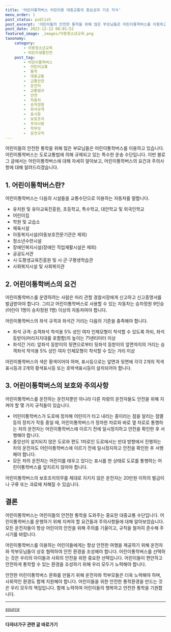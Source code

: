 ```yaml
---
title: '어린이통학버스 어린이용 대중교통의 중요성과 기초 지식'
menu_order: 1
post_status: publish
post_excerpt: '어린이들의 안전한 통학을 위해 많은 부모님들은 어린이통학버스를 이용하고 있습니다. 어린이통학버스는 도로교통법에 의해 규제되고 있는 특수한 운송 수단입니다. 이번 블로그 글에서는 어린이통학버스에 대해 자세히 알아보고, 어린이통학버스의 요건과 주의사항에 대해 알려드리겠습니다.'
post_date: 2023-12-12 08:01:52
featured_image: _images/아동청소년교육.png
taxonomy:
    category:
        - 아동청소년교육
        - 어린이생활안전
    post_tag:
        - 어린이통학버스
        -  어린이교통
        -  통학
        -  대중교통
        -  교통안전
        -  운전자
        -  교통법규
        -  안전
        -  자동차
        -  승차정원
        -  좌석규격
        -  표시등
        -  보호조치
        -  주의사항
        -  학부모
        -  운전규칙
---
```



어린이들의 안전한 통학을 위해 많은 부모님들은 어린이통학버스를 이용하고 있습니다. 어린이통학버스는 도로교통법에 의해 규제되고 있는 특수한 운송 수단입니다. 이번 블로그 글에서는 어린이통학버스에 대해 자세히 알아보고, 어린이통학버스의 요건과 주의사항에 대해 알려드리겠습니다. 

## 1. 어린이통학버스란?
어린이통학버스는 다음의 시설들을 교통수단으로 이용하는 자동차를 말합니다. 

- 유치원 및 유아교육진흥원, 초등학교, 특수학교, 대안학교 및 외국인학교
- 어린이집
- 학원 및 교습소
- 체육시설
- 아동복지시설(아동보호전문기관은 제외)
- 청소년수련시설
- 장애인복지시설(장애인 직업재활시설은 제외)
- 공공도서관
- 시·도평생교육진흥원 및 시·군·구평생학습관
- 사회복지시설 및 사회복지관

## 2. 어린이통학버스의 요건
어린이통학버스를 운영하려는 사람은 미리 관할 경찰서장에게 신고하고 신고증명서를 발급받아야 합니다. 그리고 어린이통학버스로 사용할 수 있는 자동차는 승차정원 9인승(어린이 1명이 승차정원 1명) 이상의 자동차여야 합니다. 

어린이통학버스의 좌석 규격과 좌석간 거리는 다음의 기준을 충족해야 합니다.
- 좌석 규격: 승객좌석 착석용 5% 성인 여자 인체모형이 착석할 수 있도록 하되, 좌석 등받이(머리지지대를 포함함)의 높이는 71센티미터 이상
- 좌석간 거리: 앞좌석 등받이의 뒷면으로부터 뒷좌석 등받이의 앞면까지의 거리는 승객좌석 착석용 5% 성인 여자 인체모형이 착석할 수 있는 거리 이상

어린이통학버스의 색은 황색이어야 하며, 표시등으로는 앞면과 뒷면에 각각 2개의 적색표시등과 2개의 황색표시등 또는 호박색표시등이 설치되어야 합니다.

## 3. 어린이통학버스의 보호와 주의사항

어린이통학버스를 운전하는 운전자뿐만 아니라 다른 차량의 운전자들도 안전을 위해 지켜야 할 몇 가지 규칙들이 있습니다.

- 어린이통학버스가 도로에 정차해 어린이가 타고 내리는 중이라는 점을 알리는 점멸 등의 장치가 작동 중일 때, 어린이통학버스가 정차한 차로와 바로 옆 차로로 통행하는 차의 운전자는 어린이통학버스에 이르기 전에 일시정지하고 안전을 확인한 후 서행해야 합니다.
- 중앙선이 설치되지 않은 도로와 편도 1차로인 도로에서는 반대 방향에서 진행하는 차의 운전자도 어린이통학버스에 이르기 전에 일시정지하고 안전을 확인한 후 서행해야 합니다.
- 모든 차의 운전자는 어린이를 태우고 있다는 표시를 한 상태로 도로를 통행하는 어린이통학버스를 앞지르지 않아야 합니다.

어린이통학버스의 보호조치의무를 제대로 지키지 않은 운전자는 20만원 이하의 벌금이나 구류 또는 과료에 처해질 수 있습니다.

## 결론
어린이통학버스는 어린이들의 안전한 통학을 도와주는 중요한 대중교통 수단입니다. 어린이통학버스를 운행하기 위해 지켜야 할 요건들과 주의사항들에 대해 알아보았습니다. 모든 운전자들이 항상 어린이의 안전을 위해 주의를 기울이고, 규칙을 철저히 준수해 주시기를 바랍니다.

어린이통학버스를 이용하는 어린이들에게는 항상 안전한 여행을 제공하기 위해 운전자와 학부모님들이 상호 협력하여 안전 환경을 조성해야 합니다. 어린이통학버스를 선택하는 것은 우리의 아이들과 사회의 안전을 위한 중요한 선택입니다. 어린이들이 편안하고 안전하게 통학할 수 있는 환경을 조성하기 위해 우리 모두가 노력해야 합니다. 

안전한 어린이통학버스 문화를 만들기 위해 운전자와 학부모들은 더욱 노력해야 하며, 사회적인 환경도 함께 지원해야 합니다. 어린이들을 위한 안전한 통학환경을 만드는 것은 우리 모두의 책임입니다. 함께 노력하여 어린이들의 행복하고 안전한 통학을 기원합니다.

---

*[source](URL)*
<!-- wp:separator -->
<hr class="wp-block-separator has-alpha-channel-opacity"/>
<!-- /wp:separator -->

<!-- wp:group {"backgroundColor":"base","layout":{"type":"constrained"}} -->
<div class="wp-block-group has-base-background-color has-background"><!-- wp:paragraph {"align":"center","fontSize":"medium"} -->
<p class="has-text-align-center has-large-font-size"><strong>다자녀가구 관련 글 바로가기</strong></p>
<!-- /wp:paragraph -->


<!-- wp:latest-posts
{"categories":[{"id":22700,"count":19,"description":"","link":"https://uknowlaw.com/category/%eb%8b%a4%ec%9e%90%eb%85%80%ea%b0%80%ea%b5%ac/","name":"다자녀가구","slug":"다자녀가구","taxonomy":"category","parent":0,"meta":[],"_links":{"self":[{"href":"https://uknowlaw.com/wp-json/wp/v2/categories/22700"}],"collection":[{"href":"https://uknowlaw.com/wp-json/wp/v2/categories"}],"about":[{"href":"https://uknowlaw.com/wp-json/wp/v2/taxonomies/category"}],"wp:post_type":[{"href":"https://uknowlaw.com/wp-json/wp/v2/posts?categories=22700"}],"curies":[{"name":"wp","href":"https://api.w.org/{rel}","templated":true}]}}],"postsToShow":100,"excerptLength":28,"postLayout":"grid","columns":2,"featuredImageAlign":"left","featuredImageSizeSlug":"large","fontSize":"small"} /--></div>
<!-- /wp:group -->